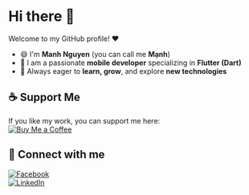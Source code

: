 # Hi there 👋  
Welcome to my GitHub profile! ❤️  

- 😄 I'm **Manh Nguyen** (you can call me **Mạnh**)  
- 🌱 I am a passionate **mobile developer** specializing in **Flutter (Dart)**  
- 🚀 Always eager to **learn, grow**, and explore **new technologies**  

## ☕ Support Me  
If you like my work, you can support me here:  
[![Buy Me a Coffee](https://img.shields.io/badge/Buy%20Me%20a%20Coffee-FFDD00?style=flat&logo=buy-me-a-coffee&logoColor=black)](https://buymeacoffee.com/manh.nguyen)  

## 🔗 Connect with me  
[![Facebook](https://img.shields.io/badge/Facebook-1877F2?style=flat&logo=facebook&logoColor=white)](https://www.facebook.com/14052k)  
[![LinkedIn](https://img.shields.io/badge/LinkedIn-0A66C2?style=flat&logo=linkedin&logoColor=white)](https://www.linkedin.com/in/manh-it)  
